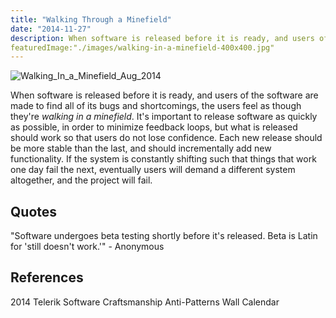 ```yaml
---
title: "Walking Through a Minefield"
date: "2014-11-27"
description: When software is released before it is ready, and users of the software are made to find all of its bugs and shortcomings, the users feel as though they're walking in a minefield.
featuredImage:"./images/walking-in-a-minefield-400x400.jpg"
---
```


![Walking_In_a_Minefield_Aug_2014](images/walking-in-a-minefield-400x400.jpg)

When software is released before it is ready, and users of the software are made to find all of its bugs and shortcomings, the users feel as though they're _walking in a minefield_. It's important to release software as quickly as possible, in order to minimize feedback loops, but what is released should work so that users do not lose confidence. Each new release should be more stable than the last, and should incrementally add new functionality. If the system is constantly shifting such that things that work one day fail the next, eventually users will demand a different system altogether, and the project will fail.

## Quotes

"Software undergoes beta testing shortly before it's released. Beta is Latin for 'still doesn't work.'" - Anonymous

## References

2014 Telerik Software Craftsmanship Anti-Patterns Wall Calendar
